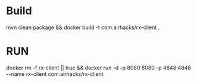 # Build
mvn clean package && docker build -t com.airhacks/rx-client .

# RUN

docker rm -f rx-client || true && docker run -d -p 8080:8080 -p 4848:4848 --name rx-client com.airhacks/rx-client 